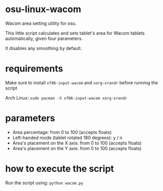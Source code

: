 # osu-linux-wacom
Wacom area setting utility for osu. 

This little script calculates and sets tablet's area for Wacom tablets automatically, given four parameters.

It disables any smoothing by default.

# requirements
Make sure to install `xf86-input-wacom` and `xorg-xrandr` before running the script

Arch Linux:
`sudo pacman -S xf86-input-wacom xorg-xrandr`

# parameters
- Area percentage: from 0 to 100 (accepts floats)
- Left-handed mode (tablet rotated 180 degrees): y / n
- Area's placement on the X axis: from 0 to 100 (accepts floats)
- Area's placement on the Y axis: from 0 to 100 (accepts floats)

# how to execute the script
Run the script using: 
`python wacom.py`
